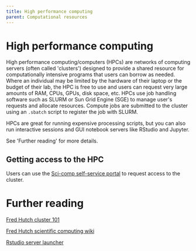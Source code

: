 ```yaml
---
title: High performance computing
parent: Computational resources
---
```


# High performance computing 

High performance computing/computers (HPCs) are networks of computing servers (often called 'clusters') designed to provide a shared resource for computationally intensive programs that users can borrow as needed. Where an individual may be limited by the hardware of their laptop or the budget of their lab, the HPC is free to use and users can request very large amounts of RAM, CPUs, GPUs, disk space, etc. HPCs use job handling software such as SLURM or Sun Grid Engine (SGE) to manage user's requests and allocate resources. Compute jobs are submitted to the cluster using an `.sbatch` script to register the job with SLURM.

HPCs are great for running expensive processing scripts, but you can also run interactive sessions and GUI notebook servers like RStudio and Jupyter. 

See 'Further reading' for more details.

## Getting access to the HPC

Users can use the [Sci-comp self-service portal](https://scicomp-self-service.fredhutch.org/) to request access to the cluster. 

# Further reading

[Fred Hutch cluster 101](https://hutchdatascience.org/FH_Cluster_101/)

[Fred Hutch scientific computing wiki](https://sciwiki.fredhutch.org/)

[Rstudio server launcher](https://rstudio-launcher.fredhutch.org/)